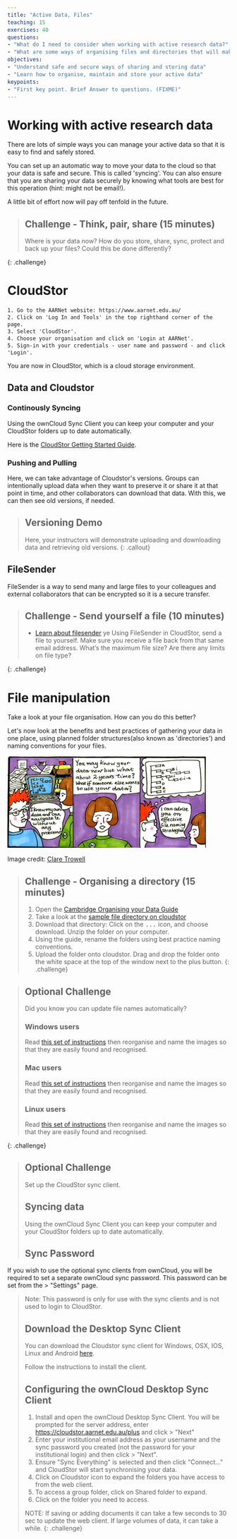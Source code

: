 ```yaml
---
title: "Active Data, Files"
teaching: 15
exercises: 40
questions:
- "What do I need to consider when working with active research data?"
- "What are some ways of organising files and directories that will make it easier to collaborate with others?"
objectives:
- "Understand safe and secure ways of sharing and storing data"
- "Learn how to organise, maintain and store your active data"
keypoints:
- "First key point. Brief Answer to questions. (FIXME)"
---
```


# Working with active research data

There are lots of simple ways you can manage your active data so that it is easy to find and safely stored.

You can set up an automatic way to move your data to the cloud so that your data is safe and secure. This is called 'syncing'. You can also ensure that you are sharing your data securely by knowing what tools are best for this operation (hint: might not be email!).

A little bit of effort now will pay off tenfold in the future.

> ## Challenge - Think, pair, share (15 minutes)
>
> Where is your data now? How do you store, share, sync, protect and back up your files? Could this be done differently?
>
{: .challenge}

# CloudStor

    1. Go to the AARNet website: https://www.aarnet.edu.au/
    2. Click on 'Log In and Tools' in the top righthand corner of the page.
    3. Select 'CloudStor'.
    4. Choose your organisation and click on 'Login at AARNet'.
    5. Sign-in with your credentials - user name and password - and click 'Login'.  

You are now in CloudStor, which is a cloud storage environment.

## Data and Cloudstor

### Continously Syncing

Using the ownCloud Sync Client you can keep your computer and your CloudStor folders up to date automatically.

Here is the [CloudStor Getting Started Guide](https://support.aarnet.edu.au/hc/en-us/articles/227469547-CloudStor-Getting-Started-Guide).

### Pushing and Pulling

Here, we can take advantage of Cloudstor's versions. Groups can intentionally upload data when they want to preserve it or share it at that point in time, and other collaborators can download that data. With this, we can then see old versions, if needed.

> ## Versioning Demo
>
> Here, your instructors will demonstrate uploading and downloading data and retrieving old versions.
{: .callout}

## FileSender

FileSender is a way to send many and large files to your colleagues and external collaborators that can be encrypted so it is a secure transfer.

> ## Challenge - Send yourself a file (10 minutes)
>
> * [Learn about filesender](https://support.aarnet.edu.au/hc/en-us/sections/115000260773-CloudStor-FileSender)
>ye
> Using FileSender in CloudStor, send a file to yourself. Make sure you receive a file back from that same email address. What’s the maximum file size? Are there any limits on file type?
>
{: .challenge}

# File manipulation

Take a look at your file organisation. How can you do this better?

Let's now look at the benefits and best practices of gathering your data in one place, using planned folder  structures(also known as 'directories') and naming conventions for your files.

![alt text](https://github.com/MQ-software-carpentry/intro-active-data-management/blob/gh-pages/images/scenario_1_v4.png "File naming strategies")

Image credit: [Clare Trowell](https://www.data.cam.ac.uk/intro-data-champions/data-champions-cartoons)
> ## Challenge - Organising a directory (15 minutes)
>
> 1. Open the [Cambridge Organising your Data Guide](https://www.data.cam.ac.uk/data-management-guide/organising-your-data)
> 2. Take a look at the [sample file directory on cloudstor](https://cloudstor.aarnet.edu.au/plus/s/DvGaUjzWoOe7lTN)
> 3. Download that directory: Click on the <kbd>...</kbd> icon, and choose download. Unzip the folder on your computer.
> 4. Using the guide, rename the folders using best practice naming conventions.
> 5. Upload the folder onto cloudstor. Drag and drop the folder onto the white space at the top of the window next to the plus button.
{: .challenge}

> ## Optional Challenge
>
> Did you know you can update file names automatically?
>
> ### Windows users
>
> Read [this set of instructions](https://www.howtogeek.com/111859/how-to-batch-rename-files-in-windows-4-ways-to-rename-multiple-files/) then reorganise and name the images so that they are easily found and recognised.
>
> ### Mac users
>
> Read [this set of instructions](https://www.imore.com/how-rename-multiple-files-once-mac) then reorganise and name the images so that they are easily found and recognised.
>
> ### Linux users
>
>Read [this set of instructions](https://linuxize.com/post/how-to-rename-files-in-linux/) then reorganise and name the images so that they are easily found and recognised.
>
{: .challenge}


> ## Optional Challenge
>
> Set up the CloudStor sync client.
>
> ## Syncing data
>
> Using the ownCloud Sync Client you can keep your computer and your CloudStor folders up to date automatically.
>
> ## Sync Password
>
If you wish to use the optional sync clients from ownCloud, you will be required to set a separate ownCloud sync password. This password can be set from the > "Settings" page.
>
> Note: This password is only for use with the sync clients and is not used to login to CloudStor.
>
> ## Download the Desktop Sync Client
>
> You can download the Cloudstor sync client for Windows, OSX, IOS, Linux and Android [here](https://cloudstor.aarnet.edu.au/client-download/).
>
> Follow the instructions to install the client.
>
> ## Configuring the ownCloud Desktop Sync Client
>
>  1. Install and open the ownCloud Desktop Sync Client. You will be prompted for the server address, enter https://cloudstor.aarnet.edu.au/plus and click > "Next"
>  2. Enter your institutional email address as your username and the sync password you created (not the password for your institutional login) and then click > "Next".
>   3. Ensure "Sync Everything" is selected and then click "Connect..." and CloudStor will start synchronising your data.
>   4. Click on Cloudstor icon to expand the folders you have access to from the web client.
>   5. To access a group folder, click on Shared folder to expand.
>   6. Click on the folder you need to access.
>
> NOTE: If saving or adding documents it can take a few seconds to 30 sec to update the web client. If large volumes of data, it can take a while.
{: .challenge}
